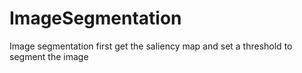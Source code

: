 # ImageSegmentation
Image segmentation first get the saliency map and set a threshold to segment the image
